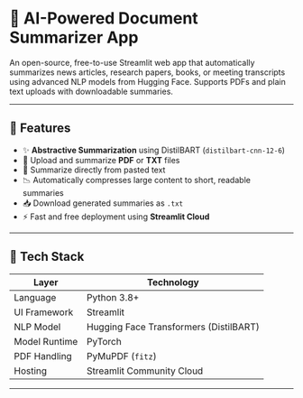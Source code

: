 # 📘 AI-Powered Document Summarizer App

An open-source, free-to-use Streamlit web app that automatically summarizes news articles, research papers, books, or meeting transcripts using advanced NLP models from Hugging Face. Supports PDFs and plain text uploads with downloadable summaries.

---

## 🚀 Features

- ✨ **Abstractive Summarization** using DistilBART (`distilbart-cnn-12-6`)
- 📄 Upload and summarize **PDF** or **TXT** files
- 🔗 Summarize directly from pasted text
- 📉 Automatically compresses large content to short, readable summaries
- 📥 Download generated summaries as `.txt`
- ⚡ Fast and free deployment using **Streamlit Cloud**

---

## 🧠 Tech Stack

| Layer         | Technology                              |
|---------------|------------------------------------------|
| Language      | Python 3.8+                              |
| UI Framework  | Streamlit                                |
| NLP Model     | Hugging Face Transformers (DistilBART)   |
| Model Runtime | PyTorch                                  |
| PDF Handling  | PyMuPDF (`fitz`)                         |
| Hosting       | Streamlit Community Cloud                |

---

